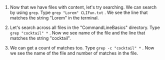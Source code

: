 1. Now that we have files with content, let's try searching. We can search by using `grep`. Type `grep "Lorem" CLIFun.txt` <i class="fa fa-share fa-rotate-180"></i>. We see the line that matches the string "Lorem" in the terminal.

1. Let's search across all files in the "CommandLineBasics" directory. Type `grep "cocktail" *` <i class="fa fa-share fa-rotate-180"></i>. Now we see name of the file and the line that matches the string "cocktail".

1. We can get a count of matches too. Type `grep -c "cocktail" *` <i class="fa fa-share fa-rotate-180"></i>. Now we see the name of the file and number of matches in the file.
